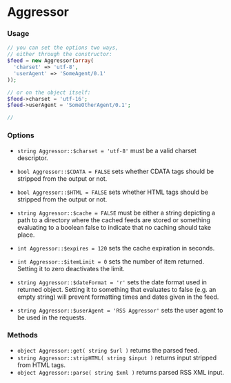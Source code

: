 # Aggressor

### Usage

```php
// you can set the options two ways,
// either through the constructor:
$feed = new Aggressor(array(
  'charset' => 'utf-8',
  'userAgent' => 'SomeAgent/0.1'
));

// or on the object itself:
$feed->charset = 'utf-16';
$feed->userAgent = 'SomeOtherAgent/0.1';

// 

```


### Options

- `string Aggressor::$charset = 'utf-8'` must be a valid charset descriptor.

- `bool Aggressor::$CDATA = FALSE` sets whether CDATA tags should be stripped from the output
  or not.

- `bool Aggressor::$HTML = FALSE` sets whether HTML tags should be stripped from the output
  or not.

- `string Aggressor::$cache = FALSE` must be either a string depicting a path to a directory
  where the cached feeds are stored or something evaluating to a boolean false to indicate that no caching
  should take place.

- `int Aggressor::$expires = 120` sets the cache expiration in seconds.

- `int Aggressor::$itemLimit = 0` sets the number of item returned. Setting it to zero deactivates the limit.

- `string Aggressor::$dateFormat = 'r'` sets the date format used in returned object. Setting it to something that
  evaluates to false (e.g. an empty string) will prevent formatting times and dates given in the feed.

- `string Aggressor::$userAgent = 'RSS Aggressor'` sets the user agent to be used in the requests.


### Methods

- `object Aggressor::get( string $url )` returns the parsed feed.
- `string Aggressor::stripHTML( string $input )` returns input stripped from HTML tags.
- `object Aggressor::parse( string $xml )` returns parsed RSS XML input.